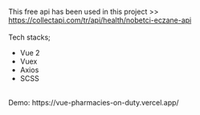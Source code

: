 This free api has been used in this project >> https://collectapi.com/tr/api/health/nobetci-eczane-api 
<br>
<br>
Tech stacks;
* Vue 2
* Vuex
* Axios
* SCSS
<br>
Demo: https://vue-pharmacies-on-duty.vercel.app/
